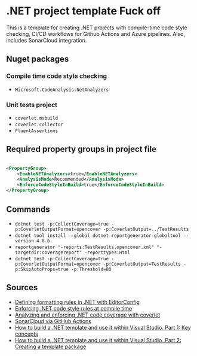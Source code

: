 # .NET project template Fuck off

This is a template for creating .NET projects with compile-time code style checking, CI/CD workflows for Github Actions
and Azure pipelines.
Also, includes SonarCloud integration.

## Nuget packages

### Compile time code style checking

- `Microsoft.CodeAnalysis.NetAnalyzers`

### Unit tests project

- `coverlet.msbuild`
- `coverlet.collector`
- `FluentAssertions`

## Required property groups in project file

```xml

<PropertyGroup>
    <EnableNETAnalyzers>true</EnableNETAnalyzers>
    <AnalysisMode>Recommended</AnalysisMode>
    <EnforceCodeStyleInBuild>true</EnforceCodeStyleInBuild>
</PropertyGroup>
```

## Commands

- `dotnet test -p:CollectCoverage=true -p:CoverletOutputFormat=opencover -p:CoverletOutput=../TestResults`
- `dotnet tool install --global dotnet-reportgenerator-globaltool --version 4.8.6`
- `reportgenerator "-reports:TestResults.opencover.xml" "-targetdir:coveragereport" -reporttypes:Html`
- `dotnet test -p:CollectCoverage=true -p:CoverletOutputFormat=opencover -p:CoverletOutput=TestResults -p:SkipAutoProps=true -p:Threshold=80`

## Sources

- [Defining formatting rules in .NET with EditorConfig](https://blog.genezini.com/p/defining-formatting-rules-in-.net-with-editorconfig)
- [Enforcing .NET code style rules at compile time](https://blog.genezini.com/p/enforcing-.net-code-style-rules-at-compile-time)
- [Analyzing and enforcing .NET code coverage with coverlet](https://blog.genezini.com/p/analyzing-and-enforcing-.net-code-coverage-with-coverlet)
- [SonarCloud via GitHub Actions](https://github.com/kolosovpetro/SonarCloudViaGithubActions)
- [How to build a .NET template and use it within Visual Studio. Part 1: Key concepts](https://www.mytechramblings.com/posts/create-dotnet-templates-for-visual-studio-part-1/)
- [How to build a .NET template and use it within Visual Studio. Part 2: Creating a template package](https://www.mytechramblings.com/posts/create-dotnet-templates-for-visual-studio-part-2/)
